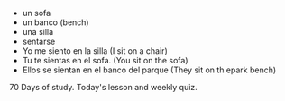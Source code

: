 * un sofa 
* un banco (bench)
* una silla 
* sentarse
* Yo me siento en la silla (I sit on a chair)
* Tu te sientas en el sofa. (You sit on the sofa)
* Ellos se sientan en el banco del parque (They sit on th epark bench)

70 Days of study.  Today's lesson and weekly quiz. 
